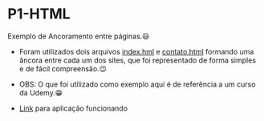 # P1-HTML
Exemplo de Ancoramento entre páginas.:smiley:

 - Foram utilizados dois arquivos [index.hml](Files/index.html) e [contato.html](Files/contato.html) formando uma âncora entre cada um dos sites, que foi representado de forma simples e de fácil compreensão.:wink:

 - OBS: O que foi utilizado como exemplo aqui é de referência a um curso da Udemy.:grin:
 
 - <a href="https://raulrsoares.github.io/P1-HTML/" target="_blank" rel="noreferrer">Link</a> para aplicação funcionando